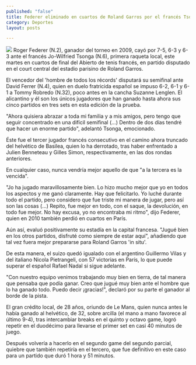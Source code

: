 ```yaml
---
published: "false"
title: Federer eliminado en cuartos de Roland Garros por el francés Tsonga
category: Deportes
layout: posts

---
```


![](http://i.imgur.com/H1frVlSm.jpg)
Roger Federer (N.2), ganador del torneo en 2009, cayó por 7-5, 6-3 y 6-3 ante el francés Jo-Wilfried Tsonga (N.6), primera raqueta local, este martes en cuartos de final del Abierto de tenis francés, en partido disputado en el court central del estadio parisino de Roland Garros.

El vencedor del 'hombre de todos los récords' disputará su semifinal ante David Ferrer (N.4), quien en duelo fratricida español se impuso 6-2, 6-1 y 6-1 a Tommy Robredo (N.32), poco antes en la cancha Suzanne Lenglen. El alicantino y él son los únicos jugadores que han ganado hasta ahora sus cinco partidos en tres sets en esta edición de la prueba.

"Ahora quisiera abrazar a toda mi familia y a mis amigos, pero tengo que seguir concentrado en una difícil semifinal (...) Dentro de dos días tendré que hacer un enorme partido", adelantó Tsonga, emocionado.

Éste fue el tercer jugador francés consecutivo en el camino ahora truncado del helvético de Basilea, quien lo ha derrotado, tras haber enfrentado a Julien Benneteau y Gilles Simon, respectivamente, en las dos rondas anteriores.

En cualquier caso, nunca vendría mejor aquello de que "a la tercera es la vencida".

"Jo ha jugado maravillosamente bien. Lo hizo mucho mejor que yo en todos los aspectos y me ganó claramente. Hay que felicitarlo. Yo luché durante todo el partido, pero considero que fue triste mi manera de jugar, pero así son las cosas (...) Repito, fue mejor en todo, con el saque, la devolución, en todo fue mejor. No hay excusa, yo no encontraba mi ritmo", dijo Federer, quien en 2010 también perdió en cuartos en París.

Aún así, evaluó positivamente su estadía en la capital francesa. "Jugué bien en los otros partidos, disfruté como siempre de estar aquí", añadiendo que tal vez fuera mejor prepararse para Roland Garros 'in situ'.

De esta manera, el suizo quedó igualado con el argentino Guillermo Vilas y del italiano Nicola Pietrangeli, con 57 victorias en París, lo que puede superar el español Rafael Nadal si sigue adelante.

"Con nuestro equipo venimos trabajando muy bien en tierra, de tal manera que pensaba que podía ganar. Creo que jugué muy bien ante el hombre que lo ha ganado todo. Puedo decir ¡gracias!", declaró por su parte el ganador al borde de la pista.

El gran crédito local, de 28 años, oriundo de Le Mans, quien nunca antes le había ganado al helvético, de 32, sobre arcilla (el mano a mano favorece al último 9-4), tras intercambiar breaks en el quinto y octavo game, logró repetir en el duodécimo para llevarse el primer set en casi 40 minutos de juego.

Después volvería a hacerlo en el segundo game del segundo parcial, quiebre que también repetiría en el tercero, que fue definitivo en este caso para un partido que duró 1 hora y 51 minutos.
